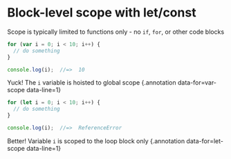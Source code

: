 # Block-level scope with let/const

Scope is typically limited to functions only - no `if`, `for`, or other code blocks

<div class="row">
<div class="cell-4">

```js {#var-scope data-span="1:6:8 .highlight"}
for (var i = 0; i < 10; i++) {
  // do something
}

console.log(i);  //=>  10
```

</div>
<div class="cell">

Yuck! The `i` variable is hoisted to global scope {.annotation data-for=var-scope data-line=1}

</div>
</div>

<div class="row">
<div class="cell-4">

```js {#let-scope data-span="1:6:8 .highlight"}
for (let i = 0; i < 10; i++) {
  // do something
}

console.log(i);  //=>  ReferenceError
```

</div>
<div class="cell">

Better! Variable `i` is scoped to the loop block only {.annotation data-for=let-scope data-line=1}

</div>
</div>
